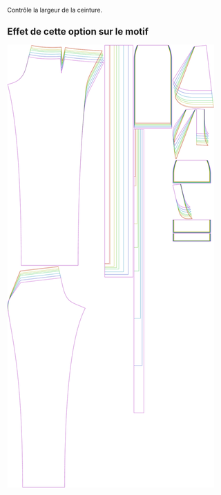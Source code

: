 ---
---
Contrôle la largeur de la ceinture.


## Effet de cette option sur le motif
![Cette image montre l'effet de cette option en superposant plusieurs variantes qui ont une valeur différente pour cette option](charlie_waistbandwidth_sample.svg "Effet de cette option sur le motif")